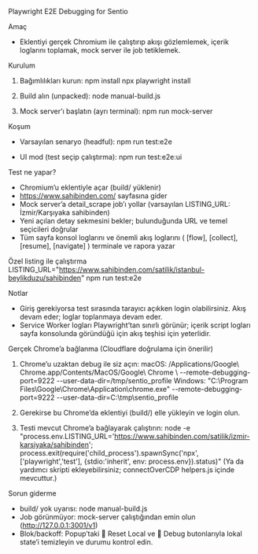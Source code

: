 Playwright E2E Debugging for Sentio

Amaç
- Eklentiyi gerçek Chromium ile çalıştırıp akışı gözlemlemek, içerik loglarını toplamak, mock server ile job tetiklemek.

Kurulum
1) Bağımlılıkları kurun:
   npm install
   npx playwright install

2) Build alın (unpacked):
   node manual-build.js

3) Mock server’ı başlatın (ayrı terminal):
   npm run mock-server

Koşum
- Varsayılan senaryo (headful):
  npm run test:e2e

- UI mod (test seçip çalıştırma):
  npm run test:e2e:ui

Test ne yapar?
- Chromium’u eklentiyle açar (build/ yüklenir)
- https://www.sahibinden.com/ sayfasına gider
- Mock server’a detail_scrape job’ı yollar (varsayılan LISTING_URL: İzmir/Karşıyaka sahibinden)
- Yeni açılan detay sekmesini bekler; bulunduğunda URL ve temel seçicileri doğrular
- Tüm sayfa konsol loglarını ve önemli akış loglarını ( [flow], [collect], [resume], [navigate] ) terminale ve rapora yazar

Özel listing ile çalıştırma
  LISTING_URL="https://www.sahibinden.com/satilik/istanbul-beylikduzu/sahibinden" npm run test:e2e

Notlar
- Giriş gerekiyorsa test sırasında tarayıcı açıkken login olabilirsiniz. Akış devam eder; loglar toplanmaya devam eder.
- Service Worker logları Playwright’tan sınırlı görünür; içerik script logları sayfa konsolunda göründüğü için akış teşhisi için yeterlidir.

Gerçek Chrome’a bağlanma (Cloudflare doğrulama için önerilir)
1) Chrome’u uzaktan debug ile siz açın:
   macOS:
     /Applications/Google\ Chrome.app/Contents/MacOS/Google\ Chrome \\
       --remote-debugging-port=9222 --user-data-dir=/tmp/sentio_profile
   Windows:
     "C:\\Program Files\\Google\\Chrome\\Application\\chrome.exe" --remote-debugging-port=9222 --user-data-dir=C:\\tmp\\sentio_profile

2) Gerekirse bu Chrome’da eklentiyi (build/) elle yükleyin ve login olun.

3) Testi mevcut Chrome’a bağlayarak çalıştırın:
   node -e "process.env.LISTING_URL='https://www.sahibinden.com/satilik/izmir-karsiyaka/sahibinden'; process.exit(require('child_process').spawnSync('npx', ['playwright','test'], {stdio:'inherit', env: process.env}).status)" 
   (Ya da yardımcı skripti ekleyebilirsiniz; connectOverCDP helpers.js içinde mevcuttur.)


Sorun giderme
- build/ yok uyarısı: node manual-build.js
- Job görünmüyor: mock-server çalıştığından emin olun (http://127.0.0.1:3001/v1)
- Blok/backoff: Popup’taki 🧹 Reset Local ve 🐞 Debug butonlarıyla lokal state’i temizleyin ve durumu kontrol edin.
